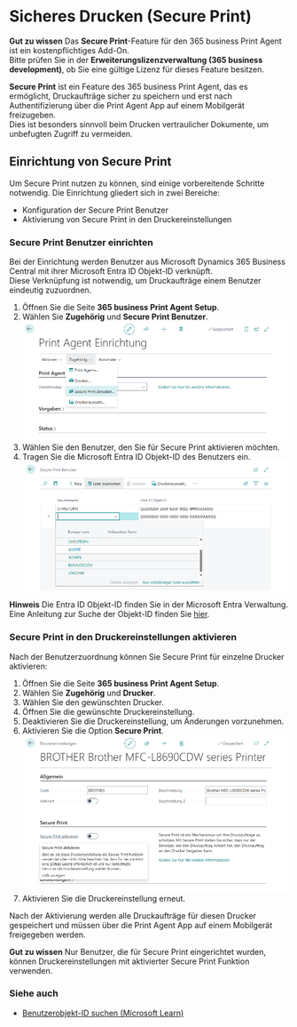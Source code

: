 # Sicheres Drucken (Secure Print)

<div class="alert alert-notice">
    <i class="fa-light fa-hand-point-up fa-lg"></i>
    <strong>Gut zu wissen</strong>
	Das <strong>Secure Print</strong>-Feature für den 365 business Print Agent ist ein kostenpflichtiges Add-On.<br>
	Bitte prüfen Sie in der <strong>Erweiterungslizenzverwaltung (365 business development)</strong>, ob Sie eine gültige Lizenz für dieses Feature besitzen.
</div>

**Secure Print** ist ein Feature des 365 business Print Agent, das es ermöglicht, Druckaufträge sicher zu speichern und erst nach Authentifizierung über die Print Agent App auf einem Mobilgerät freizugeben.  
Dies ist besonders sinnvoll beim Drucken vertraulicher Dokumente, um unbefugten Zugriff zu vermeiden.


## Einrichtung von Secure Print

Um Secure Print nutzen zu können, sind einige vorbereitende Schritte notwendig. Die Einrichtung gliedert sich in zwei Bereiche:

- Konfiguration der Secure Print Benutzer  
- Aktivierung von Secure Print in den Druckereinstellungen

### Secure Print Benutzer einrichten

Bei der Einrichtung werden Benutzer aus Microsoft Dynamics 365 Business Central mit ihrer Microsoft Entra ID Objekt-ID verknüpft.  
Diese Verknüpfung ist notwendig, um Druckaufträge einem Benutzer eindeutig zuzuordnen.

1. Öffnen Sie die Seite **365 business Print Agent Setup**.
2. Wählen Sie **Zugehörig** und **Secure Print Benutzer**.<br> 
   ![Secure Print Setup Aktion](/assets/images/365-business-print-agent/secure-print-setup.de-DE.png)
3. Wählen Sie den Benutzer, den Sie für Secure Print aktivieren möchten.
4. Tragen Sie die Microsoft Entra ID Objekt-ID des Benutzers ein.<br> 
   ![Secure Print User Setup](/assets/images/365-business-print-agent/secure-print-user-setup.de-DE.png)


<div class="alert alert-info">
    <i class="fa-duotone fa-thin fa-lightbulb fa-lg"></i>
    <strong>Hinweis</strong>
	Die Entra ID Objekt-ID finden Sie in der Microsoft Entra Verwaltung.<br>
	Eine Anleitung zur Suche der Objekt-ID finden Sie <a href="https://learn.microsoft.com/de-de/partner-center/account-settings/find-ids-and-domain-names#find-the-user-object-id" target="_blank">hier</a>.
</div>

### Secure Print in den Druckereinstellungen aktivieren

Nach der Benutzerzuordnung können Sie Secure Print für einzelne Drucker aktivieren:

1. Öffnen Sie die Seite **365 business Print Agent Setup**.
2. Wählen Sie **Zugehörig** und **Drucker**.
3. Wählen Sie den gewünschten Drucker.
4. Öffnen Sie die gewünschte Druckereinstellung.
5. Deaktivieren Sie die Druckereinstellung, um Änderungen vorzunehmen.
6. Aktivieren Sie die Option **Secure Print**.  
   ![Druckereinstellungen - Secure Print](/assets/images/365-business-print-agent/printer-configuration-secure-print.de-DE.png)
7. Aktivieren Sie die Druckereinstellung erneut.

Nach der Aktivierung werden alle Druckaufträge für diesen Drucker gespeichert und müssen über die Print Agent App auf einem Mobilgerät freigegeben werden.

<div class="alert alert-notice">
    <i class="fa-light fa-hand-point-up fa-lg"></i>
    <strong>Gut zu wissen</strong>
	Nur Benutzer, die für Secure Print eingerichtet wurden, können Druckereinstellungen mit aktivierter Secure Print Funktion verwenden.
</div>


### Siehe auch

- [Benutzerobjekt-ID suchen (Microsoft Learn)](https://learn.microsoft.com/de-de/partner-center/account-settings/find-ids-and-domain-names#find-the-user-object-id)